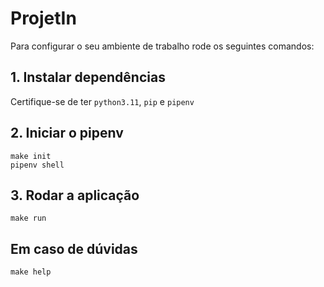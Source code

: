 # ProjetIn

Para configurar o seu ambiente de trabalho rode os seguintes comandos:

## 1. Instalar dependências
Certifique-se de ter `python3.11`, `pip` e `pipenv`

## 2. Iniciar o pipenv
```
make init
pipenv shell
```
## 3. Rodar a aplicação
```
make run
```

## Em caso de dúvidas
```
make help
```